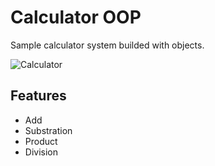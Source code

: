 # Calculator OOP

Sample calculator system builded with objects.

<img src="../calc.png" alt="Calculator">

## Features

- Add
- Substration
- Product
- Division